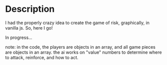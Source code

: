 # Description
I had the properly crazy idea to create the game of risk, graphically, in vanilla js.
So, here I go!

In progress...


note: in the code, the players are objects in an array, and all game pieces are objects in an array.
the ai works on "value" numbers to determine where to attack, reinforce, and how to act.
